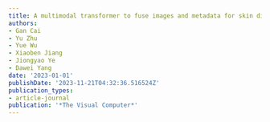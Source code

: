 ```yaml
---
title: A multimodal transformer to fuse images and metadata for skin disease classification
authors:
- Gan Cai
- Yu Zhu
- Yue Wu
- Xiaoben Jiang
- Jiongyao Ye
- Dawei Yang
date: '2023-01-01'
publishDate: '2023-11-21T04:32:36.516524Z'
publication_types:
- article-journal
publication: '*The Visual Computer*'
---
```

